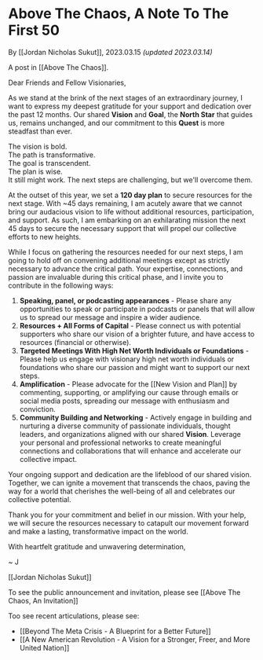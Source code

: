 # Above The Chaos, A Note To The First 50
By [[Jordan Nicholas Sukut]], 2023.03.15 _(updated 2023.03.14)_

A post in [[Above The Chaos]].

Dear Friends and Fellow Visionaries,

As we stand at the brink of the next stages of an extraordinary journey, I want to express my deepest gratitude for your support and dedication over the past 12 months. Our shared **Vision** and **Goal**, the **North Star** that guides us, remains unchanged, and our commitment to this **Quest** is more steadfast than ever.

The vision is bold.  
The path is transformative.  
The goal is transcendent.  
The plan is wise.  
It still might work. 
The next steps are challenging, but we'll overcome them.

At the outset of this year, we set a **120 day plan** to secure resources for the next stage. With ~45 days remaining, I am acutely aware that we cannot bring our audacious vision to life without additional resources, participation, and support. As such, I am embarking on an exhilarating mission the next 45 days to secure the necessary support that will propel our collective efforts to new heights.

While I focus on gathering the resources needed for our next steps, I am going to hold off on convening additional meetings except as strictly necessary to advance the critical path. Your expertise, connections, and passion are invaluable during this critical phase, and I invite you to contribute in the following ways:

1.  **Speaking, panel, or podcasting appearances** - Please share any opportunities to speak or participate in podcasts or panels that will allow us to spread our message and inspire a wider audience.  
2.  **Resources + All Forms of Capital** - Please connect us with potential supporters who share our vision of a brighter future, and have access to resources (financial or otherwise).
3.  **Targeted Meetings With High Net Worth Individuals or Foundations** - Please help us engage with visionary high net worth individuals or foundations who share our passion and might want to support our next steps.
4.  **Amplification** - Please advocate for the [[New Vision and Plan]] by commenting, supporting, or amplifying our cause through emails or social media posts, spreading our message with enthusiasm and conviction.
5. **Community Building and Networking** - Actively engage in building and nurturing a diverse community of passionate individuals, thought leaders, and organizations aligned with our shared **Vision**. Leverage your personal and professional networks to create meaningful connections and collaborations that will enhance and accelerate our collective impact.

Your ongoing support and dedication are the lifeblood of our shared vision. Together, we can ignite a movement that transcends the chaos, paving the way for a world that cherishes the well-being of all and celebrates our collective potential.

Thank you for your commitment and belief in our mission. With your help, we will secure the resources necessary to catapult our movement forward and make a lasting, transformative impact on the world.

With heartfelt gratitude and unwavering determination,

~ J 

[[Jordan Nicholas Sukut]] 

To see the public announcement and invitation, please see [[Above The Chaos, An Invitation]]  

Too see recent articulations, please see: 
- [[Beyond The Meta Crisis - A Blueprint for a Better Future]] 
- [[A New American Revolution - A Vision for a Stronger, Freer, and More United Nation]]  